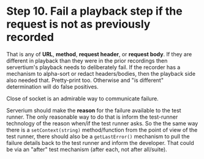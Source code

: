 # Step 10. Fail a playback step if the request is not as previously recorded

That is any of **URL**, **method**, **request header**, or **request body**. If they are different in playback than 
they were in the prior recordings then servertium's playback needs to deliberately fail. If the recorder has a 
mechanism to alpha-sort or redact headers/bodies, then the playback side also needed that. Pretty-print too. 
Otherwise and "is different" determination will do false positives.

Close of socket is an admirable way to communicate failure. 

Serverium should make the **reason** for the failure available to the test runner. The only
reasonable way to do that is inform the test-runner technology of the reason when/if the test runner asks.  So
the the same way there is a `setContext(string)` method/function from the point of view of the test runner,
there should also be a `getLastError()` mechanism to pull the failure details back to the test runner and 
inform the developer. That could be via an "after" test mechanism (after each, not after all/suite).
